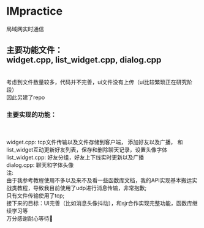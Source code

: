 # IMpractice
局域网实时通信
## 主要功能文件：<br>widget.cpp, list_widget.cpp, dialog.cpp
<br> 考虑到文件数量较多，代码并不完善，ui文件没有上传（ui比较繁琐正在研究阶段）
<br> 因此另建了repo
<br>
### 主要实现的功能：
<br>

<br>
widget.cpp: tcp文件传输以及文件存储到客户端， 添加好友以及广播， 和list_widget互动更新好友列表，保存和删除聊天记录，设置头像字体
<br>
list_widget.cpp: 好友分组，好友上下线实时更新以及广播
<br>
dialog.cpp: 聊天和字体头像
<br>注:<br>
 由于我参考教程使用不多以及来不及看一些函数库文档，我的API实现基本搬运实战类教程，导致我目前使用了udp进行消息传输，非常抱歉;
<br>只有文件传输使用了tcp;<br>接下来的目标：UI完善（比如消息头像抖动），和sjr合作实现完整功能，函数库继续学习等<br> 万分感谢耐心等待🙏
